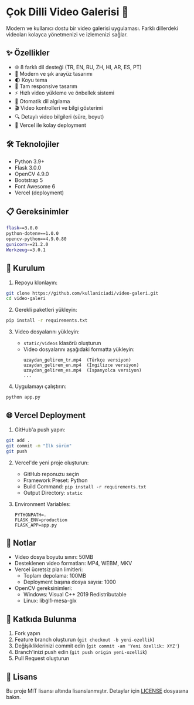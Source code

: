 # Çok Dilli Video Galerisi 🎥

Modern ve kullanıcı dostu bir video galerisi uygulaması. Farklı dillerdeki videoları kolayca yönetmenizi ve izlemenizi sağlar.

## ✨ Özellikler

- 🌐 8 farklı dil desteği (TR, EN, RU, ZH, HI, AR, ES, PT)
- 🎨 Modern ve şık arayüz tasarımı
- 🌓 Koyu tema
- 📱 Tam responsive tasarım
- ⚡ Hızlı video yükleme ve önbellek sistemi
- 🔄 Otomatik dil algılama
- 🎬 Video kontrolleri ve bilgi gösterimi
- 🔍 Detaylı video bilgileri (süre, boyut)
- 🚀 Vercel ile kolay deployment

## 🛠️ Teknolojiler

- Python 3.9+
- Flask 3.0.0
- OpenCV 4.9.0
- Bootstrap 5
- Font Awesome 6
- Vercel (deployment)

## 📋 Gereksinimler

```bash
flask==3.0.0
python-dotenv==1.0.0
opencv-python==4.9.0.80
gunicorn==21.2.0
Werkzeug==3.0.1
```

## 🚀 Kurulum

1. Repoyu klonlayın:
```bash
git clone https://github.com/kullaniciadi/video-galeri.git
cd video-galeri
```

2. Gerekli paketleri yükleyin:
```bash
pip install -r requirements.txt
```

3. Video dosyalarını yükleyin:
   - `static/videos` klasörü oluşturun
   - Video dosyalarını aşağıdaki formatta yükleyin:
     ```
     uzaydan_gelirem_tr.mp4  (Türkçe versiyon)
     uzaydan_gelirem_en.mp4  (İngilizce versiyon)
     uzaydan_gelirem_es.mp4  (İspanyolca versiyon)
     ...
     ```

4. Uygulamayı çalıştırın:
```bash
python app.py
```

## 🌐 Vercel Deployment

1. GitHub'a push yapın:
```bash
git add .
git commit -m "İlk sürüm"
git push
```

2. Vercel'de yeni proje oluşturun:
   - GitHub reponuzu seçin
   - Framework Preset: Python
   - Build Command: `pip install -r requirements.txt`
   - Output Directory: `static`

3. Environment Variables:
   ```
   PYTHONPATH=.
   FLASK_ENV=production
   FLASK_APP=app.py
   ```

## 📝 Notlar

- Video dosya boyutu sınırı: 50MB
- Desteklenen video formatları: MP4, WEBM, MKV
- Vercel ücretsiz plan limitleri:
  - Toplam depolama: 100MB
  - Deployment başına dosya sayısı: 1000
- OpenCV gereksinimleri:
  - Windows: Visual C++ 2019 Redistributable
  - Linux: libgl1-mesa-glx

## 🤝 Katkıda Bulunma

1. Fork yapın
2. Feature branch oluşturun (`git checkout -b yeni-ozellik`)
3. Değişikliklerinizi commit edin (`git commit -am 'Yeni özellik: XYZ'`)
4. Branch'inizi push edin (`git push origin yeni-ozellik`)
5. Pull Request oluşturun

## 📄 Lisans

Bu proje MIT lisansı altında lisanslanmıştır. Detaylar için [LICENSE](LICENSE) dosyasına bakın. 